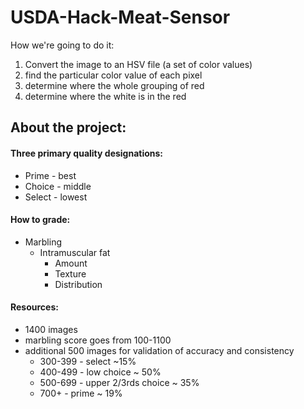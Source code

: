 
# USDA-Hack-Meat-Sensor
How we're going to do it:
1. Convert the image to an HSV file (a set of color values)
2. find the particular color value of each pixel
3. determine where the whole grouping of red
4. determine where the white is in the red


## About the project:
#### Three primary quality designations:
- Prime - best
- Choice - middle
- Select - lowest

#### How to grade:
- Marbling
  - Intramuscular fat
    - Amount
    - Texture
    - Distribution
   
#### Resources:
- 1400 images
- marbling score goes from 100-1100
- additional 500 images for validation of accuracy and consistency
  - 300-399 - select ~15%
  - 400-499 - low choice ~ 50%
  - 500-699 - upper 2/3rds choice ~ 35%
  - 700+ - prime ~ 19%
